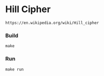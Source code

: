 # Hill Cipher


    https://en.wikipedia.org/wiki/Hill_cipher

### Build

    make

### Run

    make run
